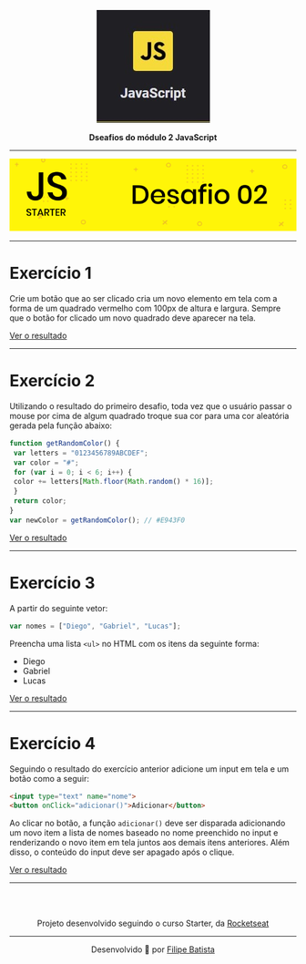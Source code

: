 <p align="center">
<a href="https://app.rocketseat.com.br/dashboard"><img src="./assets/js.jpg""></a>
</p>
<p align="center">
<strong>Dseafios do módulo 2 JavaScript</strong>
</p>
<hr>
<p align="center">
<a href=""><img src="./assets/desafio2.png"></a><br>
</p>

---

# Exercício 1

Crie um botão que ao ser clicado cria um novo elemento em tela com a forma de um quadrado
vermelho com 100px de altura e largura. Sempre que o botão for clicado um novo quadrado deve
aparecer na tela.

[Ver o resultado](https://github.com/filipeleonelbatista/RS-Starter/blob/master/js/modulo-2/Desafio-1.html)

---

# Exercício 2

Utilizando o resultado do primeiro desafio, toda vez que o usuário passar o mouse por cima de
algum quadrado troque sua cor para uma cor aleatória gerada pela função abaixo:

``` js
function getRandomColor() {
 var letters = "0123456789ABCDEF";
 var color = "#";
 for (var i = 0; i < 6; i++) {
 color += letters[Math.floor(Math.random() * 16)];
 }
 return color;
}
var newColor = getRandomColor(); // #E943F0
```

[Ver o resultado](https://github.com/filipeleonelbatista/RS-Starter/blob/master/js/modulo-2/Desafio-2.html)

---

# Exercício 3

A partir do seguinte vetor:

``` js
var nomes = ["Diego", "Gabriel", "Lucas"];
```
Preencha uma lista `<ul>` no HTML com os itens da seguinte forma:
<ul>
<li>Diego</li>
<li>Gabriel</li>
<li>Lucas</li>
</ul>

[Ver o resultado](https://github.com/filipeleonelbatista/RS-Starter/blob/master/js/modulo-2/Desafio-3.html)

---

# Exercício 4

Seguindo o resultado do exercício anterior adicione um input em tela e um botão como a seguir:

``` html
<input type="text" name="nome">
<button onClick="adicionar()">Adicionar</button>
```
Ao clicar no botão, a função `adicionar()` deve ser disparada adicionando um novo item a lista de
nomes baseado no nome preenchido no input e renderizando o novo item em tela juntos aos
demais itens anteriores. Além disso, o conteúdo do input deve ser apagado após o clique.

[Ver o resultado](https://github.com/filipeleonelbatista/RS-Starter/blob/master/js/modulo-2/Desafio-4.html)

---


<br><br>
<p align="center">
Projeto desenvolvido seguindo o curso Starter, da <a target="_blank" href="https://rocketseat.com.br">Rocketseat</a>
</p>

---

<p align="center">Desenvolvido 💜 por <a href="https://github.com/modernfunkboss/">Filipe Batista</a></p>
